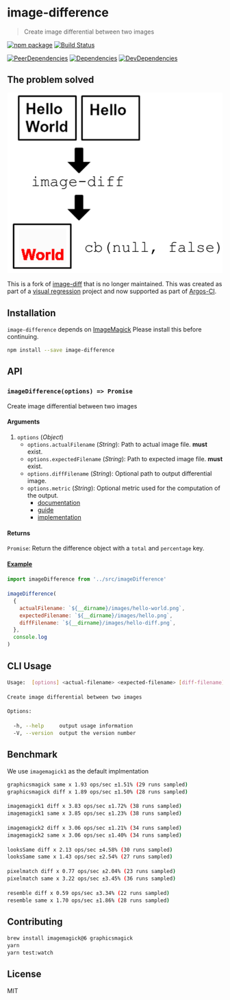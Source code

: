 # image-difference

> Create image differential between two images

[![npm package](https://img.shields.io/npm/v/image-difference.svg)](https://www.npmjs.org/package/image-difference)
[![Build Status](https://travis-ci.org/argos-ci/image-difference.svg?branch=master)](https://travis-ci.org/argos-ci/image-difference)

[![PeerDependencies](https://img.shields.io/david/peer/argos-ci/image-difference.svg)](https://david-dm.org/argos-ci/image-difference#info=peerDependencies&view=list)
[![Dependencies](https://img.shields.io/david/argos-ci/image-difference.svg)](https://david-dm.org/argos-ci/image-difference)
[![DevDependencies](https://img.shields.io/david/dev/argos-ci/image-difference.svg)](https://david-dm.org/argos-ci/image-difference#info=devDependencies&view=list)

## The problem solved

![difference](example/example.png)

This is a fork of [image-diff](https://github.com/uber-archive/image-diff) that is no longer maintained.
This was created as part of a [visual regression](http://www.youtube.com/watch?v=1wHr-O6gEfc) project and now supported as part of [Argos-CI](https://www.argos-ci.com/).

## Installation

`image-difference` depends on [ImageMagick](http://www.imagemagick.org/script/index.php) Please install this before continuing.

```sh
npm install --save image-difference
```

## API

### `imageDifference(options) => Promise`

Create image differential between two images

#### Arguments

1. `options` (*Object*)
    - `options.actualFilename` (*String*): Path to actual image file. **must** exist.
    - `options.expectedFilename` (*String*): Path to expected image file. **must** exist.
    - `options.diffFilename` (*String*): Optional path to output differential image.
    - `options.metric` (*String*): Optional metric used for the computation of the output.
        - [documentation](http://legacy.imagemagick.org/script/command-line-options.php#metric)
        - [guide](http://www.imagemagick.org/Usage/compare/)
        - [implementation](https://github.com/ImageMagick/ImageMagick/blob/master/MagickCore/compare.c)

#### Returns

`Promise`: Return the difference object with a `total` and `percentage` key.

#### [Example](https://github.com/argos-ci/image-difference/tree/master/example)

```js
import imageDifference from '../src/imageDifference'

imageDifference(
  {
    actualFilename: `${__dirname}/images/hello-world.png`,
    expectedFilename: `${__dirname}/images/hello.png`,
    diffFilename: `${__dirname}/images/hello-diff.png`,
  },
  console.log
)
```

## CLI Usage

```sh
Usage:  [options] <actual-filename> <expected-filename> [diff-filename]

Create image differential between two images

Options:

  -h, --help     output usage information
  -V, --version  output the version number
```


## Benchmark

We use `imagemagick1` as the default implmentation

```sh
graphicsmagick same x 1.93 ops/sec ±1.51% (29 runs sampled)
graphicsmagick diff x 1.89 ops/sec ±1.50% (28 runs sampled)

imagemagick1 diff x 3.83 ops/sec ±1.72% (38 runs sampled)
imagemagick1 same x 3.85 ops/sec ±1.23% (38 runs sampled)

imagemagick2 diff x 3.06 ops/sec ±1.21% (34 runs sampled)
imagemagick2 same x 3.06 ops/sec ±1.40% (34 runs sampled)

looksSame diff x 2.13 ops/sec ±4.58% (30 runs sampled)
looksSame same x 1.43 ops/sec ±2.54% (27 runs sampled)

pixelmatch diff x 0.77 ops/sec ±2.04% (23 runs sampled)
pixelmatch same x 3.22 ops/sec ±3.45% (36 runs sampled)

resemble diff x 0.59 ops/sec ±3.34% (22 runs sampled)
resemble same x 1.70 ops/sec ±1.86% (28 runs sampled)
```

## Contributing

```sh
brew install imagemagick@6 graphicsmagick
yarn
yarn test:watch
```

## License

MIT
